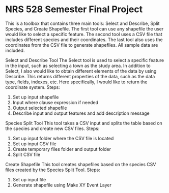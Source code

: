 # NRS 528 Semester Final Project

This is a toolbox that contains three main tools: Select and Describe, Split Species, and Create Shapefile. The first tool can use any shapefile the user would like to select a specific feature. The second tool uses a CSV file that includes different species and their coordinates. The last tool also uses the coordinates from the CSV file to generate shapefiles. All sample data are included. 

Select and Describe Tool
The Select tool is used to select a specific feature in the input, such as selecting a town as the study area.
In addition to Select, I also would like to obtain different elements of the data by using Describe.
This returns different properties of the data, such as the data type, fields, indexes, etc.
Here specifically, I would like to return the coordinate system.
Steps:
1. Set up input shapefile
2. Input where clause expression if needed
3. Output selected shapefile
4. Describe input and output features and add description message

Species Split Tool
This tool takes a CSV input and splits the table based on the species and create new CSV files.
Steps:
1. Set up input folder where the CSV file is located
2. Set up input CSV file
3. Create temporary files folder and output folder
4. Split CSV file

Create Shapefile
This tool creates shapefiles based on the species CSV files created by the Species Split Tool.
Steps:
1. Set up input file
2. Generate shapefile using Make XY Event Layer

